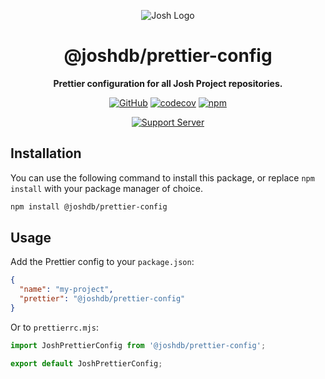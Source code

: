<div align="center">

![Josh Logo](https://evie.codes/josh-light.png)

# @joshdb/prettier-config

**Prettier configuration for all Josh Project repositories.**

[![GitHub](https://img.shields.io/github/license/josh-development/utilities)](https://github.com/josh-development/utilities/blob/main/LICENSE.md)
[![codecov](https://codecov.io/gh/josh-development/utilities/branch/main/graph/badge.svg?token=JnJcjxqT3k)](https://codecov.io/gh/josh-development/utilities)
[![npm](https://img.shields.io/npm/v/@joshdb/prettier-config?color=crimson&logo=npm&style=flat-square)](https://www.npmjs.com/package/@joshdb/prettier-config)

[![Support Server](https://discord.com/api/guilds/298508738623438848/embed.png?style=banner2)](https://discord.gg/N7ZKH3P)

</div>

## Installation

You can use the following command to install this package, or replace `npm install` with your package manager of choice.

```sh
npm install @joshdb/prettier-config
```

## Usage

Add the Prettier config to your `package.json`:

```json
{
  "name": "my-project",
  "prettier": "@joshdb/prettier-config"
}
```

Or to `prettierrc.mjs`:

```js
import JoshPrettierConfig from '@joshdb/prettier-config';

export default JoshPrettierConfig;
```
